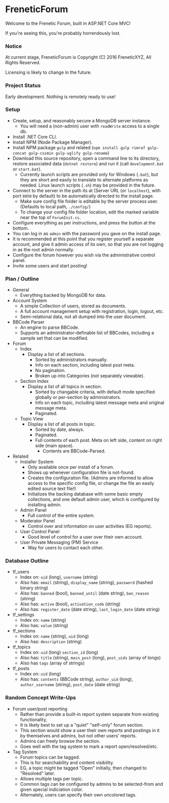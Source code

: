 # FreneticForum

Welcome to the Frenetic Forum, built in ASP.NET Core MVC!

If you're seeing this, you're probably horrendously lost.

### Notice

At current stage, FreneticForum is Copyright (C) 2016 FreneticXYZ, All Rights Reserved.

Licensing is likely to change in the future.

### Project Status

Early development. Nothing is remotely ready to use!

### Setup

- Create, setup, and reasonably secure a MongoDB server instance.
    - You will need a (non-admin) user with `readWrite` access to a single db.
- Install .NET Core CLI.
- Install NPM (Node Package Manager).
- Install NPM package `gulp` and related (`npm install gulp rimraf gulp-concat gulp-cssmin gulp-uglify gulp-rename`)
- Download this source repository, open a command line to its directory, restore associated data (`dotnet restore`) and run it (call `development.bat` or `start.bat`).
    - Currently launch scripts are provided only for Windows (`.bat`), but they are short and easily to translate to alternate platforms as needed. Linux launch scripts (`.sh`) may be provided in the future.
- Connect to the server in the path its at (Server URL (or `localhost`), with port `8050` by default) to be automatically directed to the install page.
    - Make sure config file folder is editable by the server process user. (Defaults to local path, `./config/`)
    - To change your config file folder location, edit the marked variable near the top of `ForumInit.cs`.
- Configure everything as per instructions, and press the button at the bottom.
- You can log in as `admin` with the password you gave on the install page.
- It is recommended at this point that you register yourself a separate account, and give it admin access of its own, so that you are not logging in as the root admin normally.
- Configure the forum however you wish via the administrative control panel.
- Invite some users and start posting!

### Plan / Outline

- General
    - Everything backed by MongoDB for data.
- Account System
    - A simple Collection of users, stored as documents.
    - A full account management setup with registration, login, logout, etc.
    - Semi-relational data, not all dumped into the user document.
- BBCode Parser
    - An engine to parse BBCode.
    - Supports an administrator-definable list of BBCodes, including a sample set that can be modified.
- Forum
    - Index
        - Display a list of all sections.
            - Sorted by administrators manually.
            - Info on each section, including latest post meta.
            - No pagination.
            - Broken up into Categories (not separately viewable).
    - Section Index
        - Display a list of all topics in section.
            - Sorted by changable criteria, with default mode specified globally or per-section by administrators.
            - Info on each topic, including latest message meta and original message meta.
            - Paginated.
    - Topic View
        - Display a list of all posts in topic.
            - Sorted by date, always.
            - Paginated.
            - Full contents of each post. Meta on left side, content on right side (main space).
                - Contents are BBCode-Parsed.
- Related
    - Installer System
        - Only available once per install of a forum.
        - Shows up whenever configuration file is not-found.
        - Creates the configuration file. (Admins are informed to allow access to the specific config file, or change the file an easily edited source text file!)
        - Initializes the backing database with some basic empty collections, and one default admin user, which is configured by installing admin.
    - Admin Panel
        - Full control of the entire system.
    - Moderator Panel
        - Control over and information on user activities (EG reports).
    - User Control Panel
        - Good level of control for a user over their own account.
    - User Private Messaging (PM) Service
        - Way for users to contact each other.

### Database Outline

- tf_users
    - Index on: `uid` (long), `username` (string)
    - Also has: `email` (string), `display_name` (string), `password` (hashed binary string)
    - Also has: `banned` (bool), `banned_until` (date string), `ban_reason` (string)
    - Also has: `active` (bool), `activation_code` (string)
    - Also has: `register_date` (date string), `last_login_date` (date string)
- tf_settings
    - Index on: `name` (string)
    - Also has: `value` (string)
- tf_sections
    - Index on: `name` (string), `uid` (long)
    - Also has: `description` (string)
- tf_topics
    - Index on: `uid` (long) `section_id` (long)
    - Also has: `title` (string), `main_post` (long), `post_uids` (array of longs)
    - Also has `tags` (array of strings)
- tf_posts
    - Index on: `uid` (long)
    - Also has: `contents` (BBCode string), `author_uid` (long), `author_username` (string), `post_date` (date string)

### Random Concept Write-Ups

- Forum user/post reporting
    - Rather than provide a built-in report system separate from existing functionality,
    - It is likely best to set up a "quiet" "self-only" forum section.
    - This section would show a user their own reports and postings in it by themselves and admins, but not other users' reports.
    - Admins can freely browse the section.
    - Goes well with the tag system to mark a report open/resolved/etc.
- Tag System
    - Forum topics can be tagged.
    - This is for searchability and content visibility.
    - EG, a topic might be tagged "Open" initially, then changed to "Resolved" later.
    - Allows multiple tags per topic.
    - Common tags can be configured by admins to be selected-from and given special indiciation color.
    - Alternately, users can specify their own uncolored tags.
